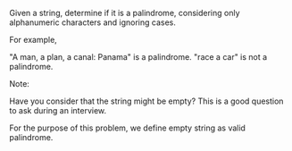 Given a string, determine if it is a palindrome, considering only alphanumeric characters and ignoring cases.

For example,

"A man, a plan, a canal: Panama" is a palindrome.
"race a car" is not a palindrome.

Note:

Have you consider that the string might be empty? This is a good question to ask during an interview.

For the purpose of this problem, we define empty string as valid palindrome.

